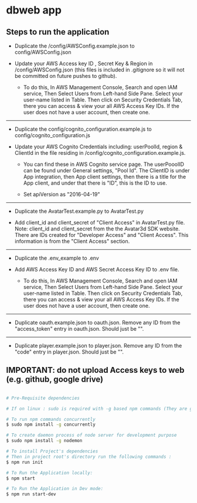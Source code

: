 # dbweb app

## Steps to run the application
 - Duplicate the /config/AWSConfig.example.json to config/AWSConfig.json

- Update your AWS Access key ID , Secret Key & Region in
   /config/AWSConfig.json (this files is included in .gitignore so it will not be committed on future pushes to github).

  - To do this, In AWS Management Console, Search and open IAM service, Then Select Users from Left-hand Side Pane. Select your user-name listed in Table. Then click on Security Credentials Tab, there you can access & view your all AWS Access Key IDs. If the user does not have a user account, then create one.

 ------
 - Duplicate the config/cognito_configuration.example.js to config/cognito_configuration.js

 - Update your AWS Cognito Credentials including: userPoolId, region & ClientId in
   the file residing in /config/cognito_configuration.example.js.

   - You can find these in AWS Cognito service page. The userPooolID can be found under General settings, "Pool Id". The ClientID is under App integration, then App client settings, then there is a title for the App client, and under that there is "ID", this is the ID to use.

   - Set  apiVersion as "2016-04-19"

------
- Duplicate the AvatarTest.example.py to AvatarTest.py

- Add client_id and client_secret of "Client Access" in AvatarTest.py file. Note: client_id and client_secret from the the Avatar3d SDK website. There are IDs created for "Developer Access"  and "Client Access". This information is from the "Client Access" section.

------

- Duplicate the .env_example to .env

- Add AWS Access Key ID and AWS Secret Access Key ID to .env file.

  - To do this, In AWS Management Console, Search and open IAM service, Then Select Users from Left-hand Side Pane. Select your user-name listed in Table. Then click on Security Credentials Tab, there you can access & view your all AWS Access Key IDs. If the user does not have a user account, then create one.

------

- Duplicate oauth.example.json to oauth.json. Remove any ID from the "access_token" entry in oauth.json. Should just be "".
------

- Duplicate player.example.json to player.json. Remove any ID from the "code" entry in player.json. Should just be "".

## IMPORTANT: do not upload Access keys to web (e.g. github, google drive)
```sh

# Pre-Requisite dependencies

# If on linux : sudo is required with -g based npm commands (They are global dependencies being installed in System)

# To run npm commands concurrently
$ sudo npm install -g concurrently

# To create daemon process of node server for development purpose
$ sudo npm install -g nodemon

# To install Project's dependencies
# Then in project root's directory run the following commands :
$ npm run init

# To Run the Application locally:
$ npm start

# To Run the Application in Dev mode:
$ npm run start-dev
```
